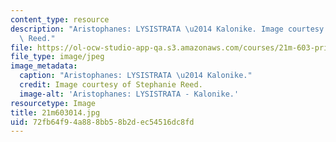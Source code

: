 ```yaml
---
content_type: resource
description: "Aristophanes: LYSISTRATA \u2014 Kalonike. Image courtesy of Stephanie\
  \ Reed."
file: https://ol-ocw-studio-app-qa.s3.amazonaws.com/courses/21m-603-principles-of-design-fall-2005/72fb64f94a888bb58b2dec54516dc8fd_21m603014.jpg
file_type: image/jpeg
image_metadata:
  caption: "Aristophanes: LYSISTRATA \u2014 Kalonike."
  credit: Image courtesy of Stephanie Reed.
  image-alt: 'Aristophanes: LYSISTRATA - Kalonike.'
resourcetype: Image
title: 21m603014.jpg
uid: 72fb64f9-4a88-8bb5-8b2d-ec54516dc8fd
---
```

